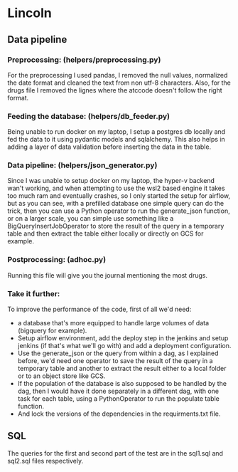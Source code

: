# Lincoln

## Data pipeline

### Preprocessing: (helpers/preprocessing.py)
For the preprocessing I used pandas, I removed the null values, normalized the date format and cleaned the text from non utf-8 characters. Also, for the drugs file I removed the lignes where the atccode doesn't follow the right format.

### Feeding the database: (helpers/db_feeder.py)
Being unable to run docker on my laptop, I setup a postgres db locally and fed the data to it using pydantic models and sqlalchemy. This also helps in adding a layer of data validation before inserting the data in the table.

### Data pipeline: (helpers/json_generator.py)
Since I was unable to setup docker on my laptop, the hyper-v backend wan't working, and when attempting to use the wsl2 based engine it takes too much ram and eventually crashes, so I only started the setup for airflow, but as you can see, with a prefilled database one simple query can do the trick, then you can use a Python operator to run the generate_json function, or on a larger scale, you can simple use something like a BigQueryInsertJobOperator to store the result of the query in a temporary table and then extract the table either locally or directly on GCS for example.

### Postprocessing: (adhoc.py)

Running this file will give you the journal mentioning the most drugs.

### Take it further:

To improve the performance of the code, first of all we'd need:
 - a database that's more equipped to handle large volumes of data (bigquery for example).
 - Setup airflow environment, add the deploy step in the jenkins and setup jenkins (if that's what we'll go with) and add a deployment configuration.
 - Use the generate_json or the query from within a dag, as I explained before, we'd need one operator to save the result of the query in a temporary table and another to extract the result either to a local folder or to an object store like GCS.
 - If the population of the database is also supposed to be handled by the dag, then I would have it done separately in a different dag, with one task for each table, using a PythonOperator to run the populate table function.
 - And lock the versions of the dependencies in the requirments.txt file.

 ## SQL

 The queries for the first and second part of the test are in the sql1.sql and sql2.sql files respectively.

